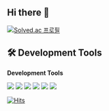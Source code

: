 ## Hi there 👋

[![Solved.ac
프로필](http://mazassumnida.wtf/api/v2/generate_badge?boj=memilgoon020828)](https://solved.ac/memilgoon020828)

## 🛠 Development Tools

<p><strong>Development Tools</strong></p>
<div>
    <img src="https://img.shields.io/badge/IntelliJ IDEA-000000?style=flat-square&logo=intellij-idea&logoColor=white">
    <img src="https://img.shields.io/badge/Visual Studio Code-007ACC?style=flat-square&logo=visual-studio-code&logoColor=white">
    <img src="https://img.shields.io/badge/Visual Studio-5C2D91?style=flat-square&logo=visual-studio&logoColor=white">
    <img src="https://img.shields.io/badge/Eclipse IDE-2C2255?style=flat-square&logo=eclipse-ide&logoColor=white">
    <img src="https://img.shields.io/badge/Anaconda-44A833?style=flat-square&logo=anaconda&logoColor=white">
    <img src="https://img.shields.io/badge/PyCharm-000000?style=flat-square&logo=pycharm&logoColor=white">
</div>

<!--START_SECTION:waka-->
<!--END_SECTION:waka-->


[![Hits](https://hits.seeyoufarm.com/api/count/incr/badge.svg?url=https%3A%2F%2Fgithub.com%2Fmemili-carrot&count_bg=%2366EFE8&title_bg=%23555555&icon=&icon_color=%23E7E7E7&title=hits&edge_flat=false)](https://hits.seeyoufarm.com)

<!--
**memili-carrot/memili-carrot** is a ✨ _special_ ✨ repository because its `README.md` (this file) appears on your GitHub profile.

Here are some ideas to get you started:

- 🔭 I’m currently working on ...
- 🌱 I’m currently learning ...
- 👯 I’m looking to collaborate on ...
- 🤔 I’m looking for help with ...
- 💬 Ask me about ...
- 📫 How to reach me: ...
- 😄 Pronouns: ...
- ⚡ Fun fact: ...
-->
